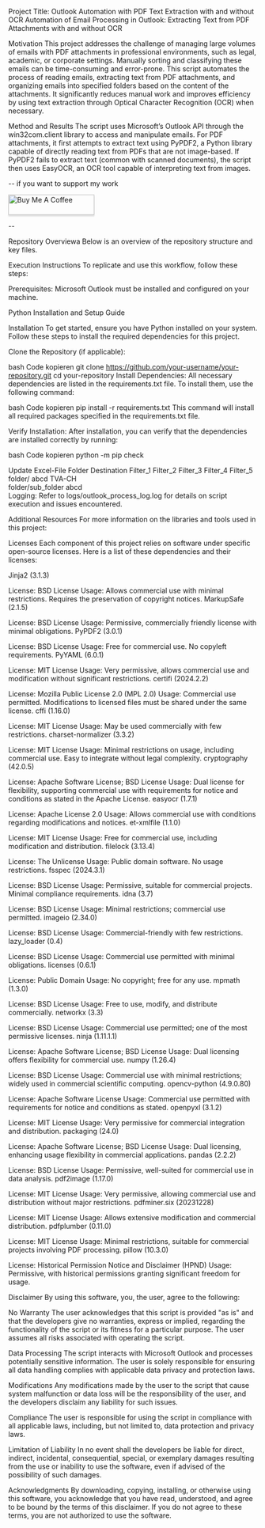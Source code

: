 Project Title: Outlook Automation with PDF Text Extraction with and without OCR
Automation of Email Processing in Outlook: Extracting Text from PDF Attachments with and without OCR

Motivation
This project addresses the challenge of managing large volumes of emails with PDF attachments in professional environments, such as legal, academic, or corporate settings. Manually sorting and classifying these emails can be time-consuming and error-prone. This script automates the process of reading emails, extracting text from PDF attachments, and organizing emails into specified folders based on the content of the attachments. It significantly reduces manual work and improves efficiency by using text extraction through Optical Character Recognition (OCR) when necessary.

Method and Results
The script uses Microsoft’s Outlook API through the win32com.client library to access and manipulate emails. For PDF attachments, it first attempts to extract text using PyPDF2, a Python library capable of directly reading text from PDFs that are not image-based. If PyPDF2 fails to extract text (common with scanned documents), the script then uses EasyOCR, an OCR tool capable of interpreting text from images.

--
if you want to support my work 

<a href="https://buymeacoffee.com/lostmedoulle" target="_blank"><img src="https://www.buymeacoffee.com/assets/img/custom_images/orange_img.png" alt="Buy Me A Coffee" style="height: 41px !important;width: 174px !important;box-shadow: 0px 3px 2px 0px rgba(190, 190, 190, 0.5) !important;-webkit-box-shadow: 0px 3px 2px 0px rgba(190, 190, 190, 0.5) !important;" ></a>

--



Repository Overviewa
Below is an overview of the repository structure and key files.

Execution Instructions
To replicate and use this workflow, follow these steps:

Prerequisites:
Microsoft Outlook must be installed and configured on your machine.

Python Installation and Setup Guide

Installation
To get started, ensure you have Python installed on your system. Follow these steps to install the required dependencies for this project.

Clone the Repository (if applicable):

bash
Code kopieren
git clone https://github.com/your-username/your-repository.git
cd your-repository
Install Dependencies: All necessary dependencies are listed in the requirements.txt file. To install them, use the following command:

bash
Code kopieren
pip install -r requirements.txt
This command will install all required packages specified in the requirements.txt file.

Verify Installation: After installation, you can verify that the dependencies are installed correctly by running:

bash
Code kopieren
python -m pip check


Update Excel-File
Folder Destination	Filter_1	Filter_2	Filter_3	Filter_4	Filter_5
folder/	abcd	TVA-CH			
folder/sub_folder	abcd				
Logging:
Refer to logs/outlook_process_log.log for details on script execution and issues encountered.

Additional Resources
For more information on the libraries and tools used in this project:


Licenses
Each component of this project relies on software under specific open-source licenses. Here is a list of these dependencies and their licenses:

Jinja2 (3.1.3)

License: BSD License
Usage: Allows commercial use with minimal restrictions. Requires the preservation of copyright notices.
MarkupSafe (2.1.5)

License: BSD License
Usage: Permissive, commercially friendly license with minimal obligations.
PyPDF2 (3.0.1)

License: BSD License
Usage: Free for commercial use. No copyleft requirements.
PyYAML (6.0.1)

License: MIT License
Usage: Very permissive, allows commercial use and modification without significant restrictions.
certifi (2024.2.2)

License: Mozilla Public License 2.0 (MPL 2.0)
Usage: Commercial use permitted. Modifications to licensed files must be shared under the same license.
cffi (1.16.0)

License: MIT License
Usage: May be used commercially with few restrictions.
charset-normalizer (3.3.2)

License: MIT License
Usage: Minimal restrictions on usage, including commercial use. Easy to integrate without legal complexity.
cryptography (42.0.5)

License: Apache Software License; BSD License
Usage: Dual license for flexibility, supporting commercial use with requirements for notice and conditions as stated in the Apache License.
easyocr (1.7.1)

License: Apache License 2.0
Usage: Allows commercial use with conditions regarding modifications and notices.
et-xmlfile (1.1.0)

License: MIT License
Usage: Free for commercial use, including modification and distribution.
filelock (3.13.4)

License: The Unlicense
Usage: Public domain software. No usage restrictions.
fsspec (2024.3.1)

License: BSD License
Usage: Permissive, suitable for commercial projects. Minimal compliance requirements.
idna (3.7)

License: BSD License
Usage: Minimal restrictions; commercial use permitted.
imageio (2.34.0)

License: BSD License
Usage: Commercial-friendly with few restrictions.
lazy_loader (0.4)

License: BSD License
Usage: Commercial use permitted with minimal obligations.
licenses (0.6.1)

License: Public Domain
Usage: No copyright; free for any use.
mpmath (1.3.0)

License: BSD License
Usage: Free to use, modify, and distribute commercially.
networkx (3.3)

License: BSD License
Usage: Commercial use permitted; one of the most permissive licenses.
ninja (1.11.1.1)

License: Apache Software License; BSD License
Usage: Dual licensing offers flexibility for commercial use.
numpy (1.26.4)

License: BSD License
Usage: Commercial use with minimal restrictions; widely used in commercial scientific computing.
opencv-python (4.9.0.80)

License: Apache Software License
Usage: Commercial use permitted with requirements for notice and conditions as stated.
openpyxl (3.1.2)

License: MIT License
Usage: Very permissive for commercial integration and distribution.
packaging (24.0)

License: Apache Software License; BSD License
Usage: Dual licensing, enhancing usage flexibility in commercial applications.
pandas (2.2.2)

License: BSD License
Usage: Permissive, well-suited for commercial use in data analysis.
pdf2image (1.17.0)

License: MIT License
Usage: Very permissive, allowing commercial use and distribution without major restrictions.
pdfminer.six (20231228)

License: MIT License
Usage: Allows extensive modification and commercial distribution.
pdfplumber (0.11.0)

License: MIT License
Usage: Minimal restrictions, suitable for commercial projects involving PDF processing.
pillow (10.3.0)

License: Historical Permission Notice and Disclaimer (HPND)
Usage: Permissive, with historical permissions granting significant freedom for usage.

Disclaimer
By using this software, you, the user, agree to the following:

No Warranty
The user acknowledges that this script is provided "as is" and that the developers give no warranties, express or implied, regarding the functionality of the script or its fitness for a particular purpose. The user assumes all risks associated with operating the script.

Data Processing
The script interacts with Microsoft Outlook and processes potentially sensitive information. The user is solely responsible for ensuring all data handling complies with applicable data privacy and protection laws.

Modifications
Any modifications made by the user to the script that cause system malfunction or data loss will be the responsibility of the user, and the developers disclaim any liability for such issues.

Compliance
The user is responsible for using the script in compliance with all applicable laws, including, but not limited to, data protection and privacy laws.

Limitation of Liability
In no event shall the developers be liable for direct, indirect, incidental, consequential, special, or exemplary damages resulting from the use or inability to use the software, even if advised of the possibility of such damages.

Acknowledgments
By downloading, copying, installing, or otherwise using this software, you acknowledge that you have read, understood, and agree to be bound by the terms of this disclaimer. If you do not agree to these terms, you are not authorized to use the software.
